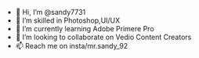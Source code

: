 - 👋 Hi, I’m @sandy7731
- 👀 I’m skilled in Photoshop,UI/UX
- 🌱 I’m currently learning Adobe Primere Pro
- 💞️ I’m looking to collaborate on Vedio Content Creators
- 📫 Reach me on insta/mr.sandy_92

<!---
sandy7731/sandy7731 is a ✨ special ✨ repository because its `README.md` (this file) appears on your GitHub profile.
You can click the Preview link to take a look at your changes.
--->
